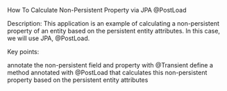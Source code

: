 How To Calculate Non-Persistent Property via JPA @PostLoad

Description: This application is an example of calculating a non-persistent property of an entity based on the persistent entity attributes. In this case, we will use JPA, @PostLoad.

Key points:

annotate the non-persistent field and property with @Transient
define a method annotated with @PostLoad that calculates this non-persistent property based on the persistent entity attributes